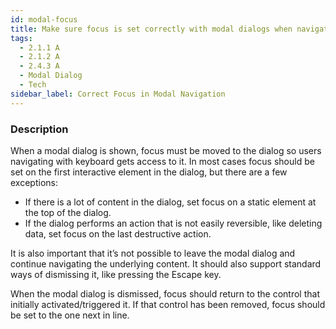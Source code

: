```yaml
---
id: modal-focus
title: Make sure focus is set correctly with modal dialogs when navigating with keyboard
tags:
  - 2.1.1 A 
  - 2.1.2 A
  - 2.4.3 A
  - Modal Dialog
  - Tech
sidebar_label: Correct Focus in Modal Navigation
---
```


### Description

When a modal dialog is shown, focus must be moved to the dialog so users navigating with keyboard gets access to it. In most cases focus should be set on the first interactive element in the dialog, but there are a few exceptions: 
- If there is a lot of content in the dialog, set focus on a static element at the top of the dialog.
- If the dialog performs an action that is not easily reversible, like deleting data, set focus on the last destructive action.

It is also important that it’s not possible to leave the modal dialog and continue navigating the underlying content. It should also support standard ways of dismissing it, like pressing the Escape key. 

When the modal dialog is dismissed, focus should return to the control that initially activated/triggered it. If that control has been removed, focus should be set to the one next in line. 